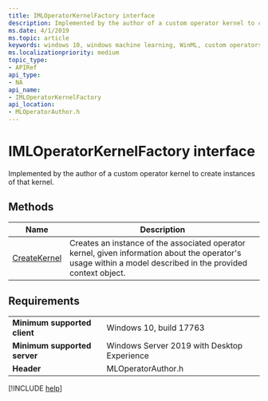 ```yaml
---
title: IMLOperatorKernelFactory interface
description: Implemented by the author of a custom operator kernel to create instances of that kernel.
ms.date: 4/1/2019
ms.topic: article
keywords: windows 10, windows machine learning, WinML, custom operators, IMLOperatorKernelFactory
ms.localizationpriority: medium
topic_type:
- APIRef
api_type:
- NA
api_name:
- IMLOperatorKernelFactory
api_location:
- MLOperatorAuthor.h
---
```


# IMLOperatorKernelFactory interface

Implemented by the author of a custom operator kernel to create instances of that kernel.

## Methods

| Name | Description |
|------|-------------|
| [CreateKernel](IMLOperatorKernelFactory_CreateKernel.md) | Creates an instance of the associated operator kernel, given information about the operator's usage within a model described in the provided context object. |

## Requirements

| | |
|-|-|
| **Minimum supported client** | Windows 10, build 17763 |
| **Minimum supported server** | Windows Server 2019 with Desktop Experience |
| **Header** | MLOperatorAuthor.h |

[!INCLUDE [help](../../includes/get-help.md)]
